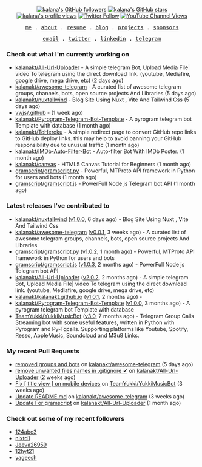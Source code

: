<p align="center">
<a title="kalana's GitHub followers " href="https://github.com/kalanakt" ><img src="https://img.shields.io/github/followers/kalanakt?style=social" alt="kalana's GitHub followers"></a>
<a title="GitHub stars " href="https://github.com/kalanakt" ><img src="https://img.shields.io/github/stars/kalanakt?style=social" alt="kalana's GitHub stars "></a>
<a title="kalana's profile views " href="https://github.com/kalanakt" ><img src="https://komarev.com/ghpvc/?username=kalanakt&label=Profile%20views" alt="kalana's profile views"></a>
<a title="Twitter Follow" href="https://twitter.com/kalanakt__" ><img alt="Twitter Follow" src="https://img.shields.io/twitter/follow/kalanakt__?label=follow&style=social"></a>
<a title="YouTube Channel Views" href="https://bit.ly/iamktyoutube" ><img alt="YouTube Channel Views" src="https://img.shields.io/youtube/channel/views/UC6LqyY4t6lYLBb1iQxxiL3Q?style=social"></a>
</p>

<p align="center">
  <samp>
    <a href="https://iamkt.vercel.app/">me</a> .
    <a href="https://iamkt.vercel.app/about">about</a> .
    <a href="https://iamkt.vercel.app/resume">resume</a> .
    <a href="https://iamkt.vercel.app/blog">blog</a> .
    <a href="https://iamkt.vercel.app/projects">projects</a> .
    <a href="https://www.patreon.com/codexo">sponsors</a>
  </samp>
</p>

<p align="center">
  <samp>
    <a href="mailto:e19198@eng.pdn.ac.lk">email</a> .
    <a href="https://twitter.com/kalanakt__">twitter</a> .
    <a href="https://www.linkedin.com/in/kalanakt">linkedin</a> .
    <a href="https://t.me/kinu6">telegram</a>
  </samp>
</p>

<h3>Check out what I'm currently working on</h3>


- [kalanakt/All-Url-Uploader](https://github.com/kalanakt/All-Url-Uploader) - A simple telegram Bot, Upload Media File| video To telegram using the direct download link. (youtube, Mediafire, google drive, mega drive, etc) (2 days ago)
- [kalanakt/awesome-telegram](https://github.com/kalanakt/awesome-telegram) - A curated list of awesome telegram groups, channels, bots, open source projects And Libraries (5 days ago)
- [kalanakt/nuxtailwind](https://github.com/kalanakt/nuxtailwind) - Blog Site Using Nuxt , Vite And Tailwind Css (5 days ago)
- [vwjs/.github](https://github.com/vwjs/.github) -  (1 week ago)
- [kalanakt/Pyrogram-Telegram-Bot-Template](https://github.com/kalanakt/Pyrogram-Telegram-Bot-Template) - A pyrogram telegram bot Template with database (1 month ago)
- [kalanakt/ToHeroku](https://github.com/kalanakt/ToHeroku) - A simple redirect page to convert GitHub repo links to GitHub deploy links. this may help to avoid banning your GitHub responsibility due to unusual traffic (1 month ago)
- [kalanakt/IMDb-Auto-Filter-Bot](https://github.com/kalanakt/IMDb-Auto-Filter-Bot) - Auto-filter Bot With IMDb Poster. (1 month ago)
- [kalanakt/canvas](https://github.com/kalanakt/canvas) - HTML5 Canvas Tutorial for Beginners (1 month ago)
- [gramscript/gramscript.py](https://github.com/gramscript/gramscript.py) - Powerful, MTProto API framework in Python for users and bots (1 month ago)
- [gramscript/gramscript.js](https://github.com/gramscript/gramscript.js) - PowerFull Node js Telegram bot API (1 month ago)


<h3>Latest releases I've contributed to</h3>


- [kalanakt/nuxtailwind](https://github.com/kalanakt/nuxtailwind) ([v1.0.0](https://github.com/kalanakt/nuxtailwind/releases/tag/v1.0.0), 6 days ago) - Blog Site Using Nuxt , Vite And Tailwind Css
- [kalanakt/awesome-telegram](https://github.com/kalanakt/awesome-telegram) ([v0.0.1](https://github.com/kalanakt/awesome-telegram/releases/tag/v0.0.1), 3 weeks ago) - A curated list of awesome telegram groups, channels, bots, open source projects And Libraries
- [gramscript/gramscript.py](https://github.com/gramscript/gramscript.py) ([v1.0.2](https://github.com/gramscript/gramscript.py/releases/tag/v1.0.2), 1 month ago) - Powerful, MTProto API framework in Python for users and bots
- [gramscript/gramscript.js](https://github.com/gramscript/gramscript.js) ([v1.0.3](https://github.com/gramscript/gramscript.js/releases/tag/v1.0.3), 2 months ago) - PowerFull Node js Telegram bot API
- [kalanakt/All-Url-Uploader](https://github.com/kalanakt/All-Url-Uploader) ([v2.0.2](https://github.com/kalanakt/All-Url-Uploader/releases/tag/v2.0.2), 2 months ago) - A simple telegram Bot, Upload Media File| video To telegram using the direct download link. (youtube, Mediafire, google drive, mega drive, etc)
- [kalanakt/kalanakt.github.io](https://github.com/kalanakt/kalanakt.github.io) ([v1.0.1](https://github.com/kalanakt/kalanakt.github.io/releases/tag/v1.0.1), 2 months ago) - 
- [kalanakt/Pyrogram-Telegram-Bot-Template](https://github.com/kalanakt/Pyrogram-Telegram-Bot-Template) ([v1.0.0](https://github.com/kalanakt/Pyrogram-Telegram-Bot-Template/releases/tag/v1.0.0), 3 months ago) - A pyrogram telegram bot Template with database
- [TeamYukki/YukkiMusicBot](https://github.com/TeamYukki/YukkiMusicBot) ([v3.0](https://github.com/TeamYukki/YukkiMusicBot/releases/tag/v3.0), 7 months ago) - Telegram Group Calls Streaming bot with some useful features, written in Python with Pyrogram and Py-Tgcalls. Supporting platforms like Youtube, Spotify, Resso, AppleMusic, Soundcloud and M3u8 Links.


<h3>My recent Pull Requests</h3>


- [removed groups and bots](https://github.com/kalanakt/awesome-telegram/pull/6) on [kalanakt/awesome-telegram](https://github.com/kalanakt/awesome-telegram) (5 days ago)
- [remove unwanted files names in .gitignore ✔](https://github.com/kalanakt/All-Url-Uploader/pull/80) on [kalanakt/All-Url-Uploader](https://github.com/kalanakt/All-Url-Uploader) (2 weeks ago)
- [Fix [ title view ] on mobile devices](https://github.com/TeamYukki/YukkiMusicBot/pull/290) on [TeamYukki/YukkiMusicBot](https://github.com/TeamYukki/YukkiMusicBot) (3 weeks ago)
- [Update README.md](https://github.com/kalanakt/awesome-telegram/pull/5) on [kalanakt/awesome-telegram](https://github.com/kalanakt/awesome-telegram) (3 weeks ago)
- [Update For gramscript](https://github.com/kalanakt/All-Url-Uploader/pull/77) on [kalanakt/All-Url-Uploader](https://github.com/kalanakt/All-Url-Uploader) (1 month ago)


<h3>Check out some of my recent followers</h3>


- [124abc3](https://github.com/124abc3)
- [nixtd1](https://github.com/nixtd1)
- [Jeeva26959](https://github.com/Jeeva26959)
- [12hyt21](https://github.com/12hyt21)
- [yageesh](https://github.com/yageesh)
